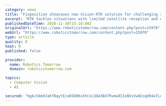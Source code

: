 ```yaml
---
category: news
title: "Fixposition showcases new Vision-RTK solution for challenging scenarios in precision agriculture at FIRA 2020"
excerpt: "RTK tackles situations with limited satellite reception and enables new possibilities for precise positioning in agriculture"
publishedDateTime: 2020-11-30T15:10:00Z
originalUrl: "https://www.roboticstomorrow.com/content.php?post=15970"
webUrl: "https://www.roboticstomorrow.com/content.php?post=15970"
type: article
quality: 0
heat: 0
published: false

provider:
  name: Robotics Tomorrow
  domain: roboticstomorrow.com

topics:
  - Computer Vision
  - AI

secured: "bgA/U4m9JaKfBqytEzaK5O0KsXhCsL5DA3BX7Rvmw8IIoNVsVw6EsqQ94a7Le6ot5q5dpfYFtVCNW7HUwAhS+rYoAkpeYo9J20StINWPshkWEN0lmdo5mgPV5kH6cJZu49apwhdGdCYy5TbcdMWG8jkC4pQPsHKLk02G80yNCz2CWaWoIaLnQqI21RcgfXPmOLeWYEZBiuKpqKQFH3zDO18us3D8UE9sYbuCnQK+2mPhIq3aLFhtW0c8Hr2HMpscctC3hcS0yIBI875SKxH5C3a1hXsb40PeDiPAyr3LmgJMcF0mWl8F3jD+TEn4jsiYYrBnYx1OJeaWRwnvA6p8bc5C8OU5WNMXNVcVJRlPh18=;f+20lzdb/mnRFI9et46DUg=="
---
```


